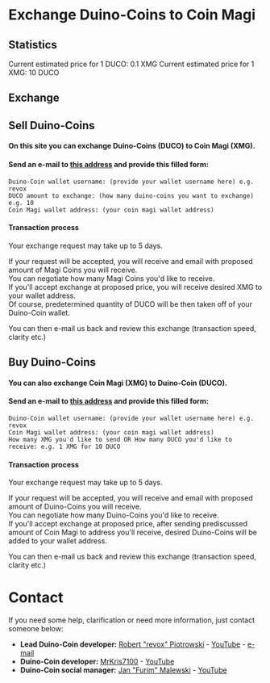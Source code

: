 # Exchange Duino-Coins to Coin Magi

## Statistics

Current estimated price for 1 DUCO: 0.1 XMG
Current estimated price for 1 XMG: 10 DUCO

## Exchange

## Sell Duino-Coins
#### On this site you can exchange Duino-Coins (DUCO) to Coin Magi (XMG). <br>
#### Send an e-mail to [this address](mailto:robik123.345@gmail.com) and provide this filled form: <br>
```
Duino-Coin wallet username: (provide your wallet username here) e.g. revox
DUCO amount to exchange: (how many duino-coins you want to exchange) e.g. 10
Coin Magi wallet address: (your coin magi wallet address)
```
#### Transaction process
Your exchange request may take up to 5 days. <br>

If your request will be accepted, you will receive and email with proposed amount of Magi Coins you will receive. <br>
You can negotiate how many Magi Coins you'd like to receive. <br>
If you'll accept exchange at proposed price, you will receive desired XMG to your wallet address. <br>
Of course, predetermined quantity of DUCO will be then taken off of your Duino-Coin wallet. <br>

You can then e-mail us back and review this exchange (transaction speed, clarity etc.)

## Buy Duino-Coins
#### You can also exchange Coin Magi (XMG) to Duino-Coin (DUCO). <br>
#### Send an e-mail to [this address](mailto:robik123.345@gmail.com) and provide this filled form: <br>
```
Duino-Coin wallet username: (provide your wallet username here) e.g. revox
Coin Magi wallet address: (your coin magi wallet address)
How many XMG you'd like to send OR How many DUCO you'd like to receive: e.g. 1 XMG for 10 DUCO
```
#### Transaction process
Your exchange request may take up to 5 days. <br>

If your request will be accepted, you will receive and email with proposed amount of Duino-Coins you will receive. <br>
You can negotiate how many Duino-Coins you'd like to receive. <br>
If you'll accept exchange at proposed price, after sending prediscussed amount of Coin Magi to address you'll receive, desired Duino-Coins will be added to your wallet address. <br>

You can then e-mail us back and review this exchange (transaction speed, clarity etc.)

# Contact

If you need some help, clarification or need more information, just contact someone below: <br>
* **Lead Duino-Coin developer:** [Robert "revox" Piotrowski](https://github.com/revoxhere/) - [YouTube](https://youtube.com/c/reVox96) - [e-mail](mailto:robik123.345@gmail.com)
* **Duino-Coin developer:** [MrKris7100](https://github.com/MrKris7100) - [YouTube](https://www.youtube.com/user/MrKris7100) 
* **Duino-Coin social manager:** [Jan "Furim" Malewski](https://github.com/Furim) - [YouTube](https://www.youtube.com/channel/UCKxFuOCalYxlQoS7R6zilRQ)
